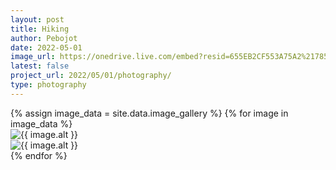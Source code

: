 ```yaml
---
layout: post
title: Hiking
author: Pebojot
date: 2022-05-01
image_url: https://onedrive.live.com/embed?resid=655EB2CF553A75A2%217856&authkey=%21AItpY9YKx-3y1SQ
latest: false
project_url: 2022/05/01/photography/
type: photography
---
```


<div class="container">
  <div class="row">
    {% assign image_data = site.data.image_gallery %}
    {% for image in image_data %}
      <div class="col-md-4 mt-3 col-lg-3">
        <!-- Image thumbnail -->
        <img src="{{ image.src }}" class="img-fluid custom-img" alt="{{ image.alt }}" data-bs-toggle="modal" data-bs-target="#imageModal{{ forloop.index }}">
      </div>
      <!-- Modal -->
      <div class="modal fade" id="imageModal{{ forloop.index }}" tabindex="-1" aria-labelledby="imageModalLabel" aria-hidden="true">
        <div class="modal-dialog modal-dialog-centered">
          <div class="modal-content">
            <div class="modal-body text-center">
              <!-- Image in modal -->
              <img src="{{ image.src }}" class="img-fluid custom-img" alt="{{ image.alt }}">
            </div>
          </div>
        </div>
      </div>
    {% endfor %}
  </div>
</div>

